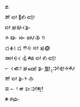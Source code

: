 <div class='block'>
<div class='line'>𒉺</div>
<div class='line'>𒍪 𒊭 𒁓𒄢</div>
<div class='line'>𒊭 𒂊𒄫𒌋𒉌</div>
<div class='line'>𒅆𒅔 𒁍𒊻𒆠 𒀀</div>
<div class='line'>𒌓𒈬 𒌓 𒐈𒄰 𒊭 𒌗𒁈</div>
<div class='line'>𒇷𒀪𒌋 𒆬𒄀 𒊭 𒁓𒄢</div>
<div class='line'>𒀸 𒌋𒅗 𒂊𒍢 𒉌𒅅𒋫𒊏𒅈</div>
<div class='line'>𒍪 𒊭 𒉌𒈨𒁲</div>
<div class='line'>𒐋 𒀸 𒁹 𒌑 𒄿𒋫𒋃</div>
<div class='line'>𒀭𒈗</div>
</div>